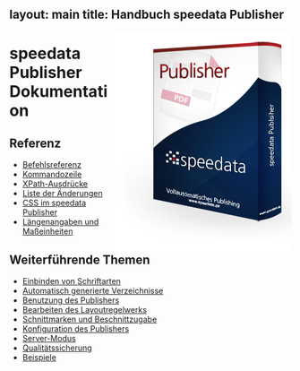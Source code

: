 layout: main
title: Handbuch speedata Publisher
---
<p><img src="assets/images/publisher.png" style="float:right;" alt="speedata Publisher"/></p>

speedata Publisher Dokumentation
================================

Referenz
--------

 * [Befehlsreferenz](commands-de/layout.html)
 * [Kommandozeile](description-de/commandline.html)
 * [XPath-Ausdrücke](description-de/xpath.html)
 * [Liste der Änderungen](description-de/changelog.html)
 * [CSS im speedata Publisher](description-de/css.html)
 * [Längenangaben und Maßeinheiten](description-de/lengths.html)

Weiterführende Themen
---------------------

 * [Einbinden von Schriftarten](description-de/fonts.html)
 * [Automatisch generierte Verzeichnisse](description-de/directories.html)
 * [Benutzung des Publishers](description-de/publisherusage.html)
 * [Bearbeiten des Layoutregelwerks](description-de/xmlediting.html)
 * [Schnittmarken und Beschnittzugabe](description-de/cutmarks.html)
 * [Konfiguration des Publishers](description-de/configuration.html)
 * [Server-Modus](description-de/servermode.html)
 * [Qualitätssicherung](description-de/qualityassurance.html)
 * [Beispiele](examples-de/index.html)

